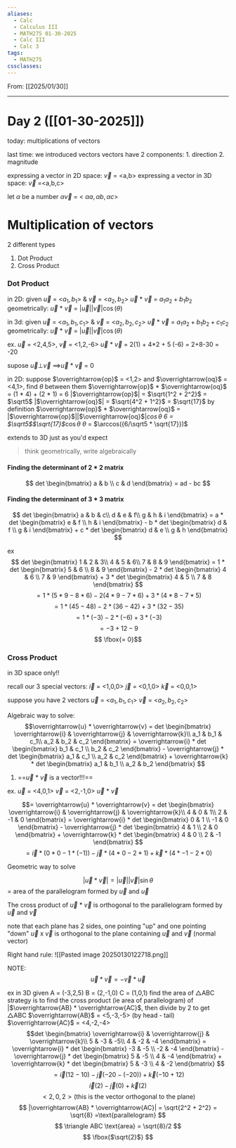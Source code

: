 ```yaml
---
aliases:
  - Calc
  - Calculus III
  - MATH275 01-30-2025
  - Calc III
  - Calc 3
tags:
  - MATH275
cssclasses:
---
```

From: [[2025/01/30]]

------
# Day 2 ([[01-30-2025]]) 

today: multiplications of vectors

last time: we introduced vectors
	vectors have 2 components:
	1. direction
	2. magnitude

expressing a vector in 2D space:
	$\overrightarrow{v}$ = <a,b>
expressing a vector in 3D space:
	$\overrightarrow{v}$ =<a,b,c>

let $\alpha$ be a number
	$\alpha$$\overrightarrow{v}$ = < $\alpha a, \alpha b, \alpha c$>


# Multiplication of vectors
2 different types
1. Dot Product
2. Cross Product


### Dot Product
in 2D:
	given $\overrightarrow{u}$ = <$a_1,b_1$> & $\overrightarrow{v}$ = <$a_2,b_2$>
		$\overrightarrow{u}$ * $\overrightarrow{v}$ = $a_1a_2 + b_1b_2$
	geometrically:
		$\overrightarrow{u}$ * $\overrightarrow{v}$ = |$\overrightarrow{u}$||$\overrightarrow{v}$|$\cos(\theta)$

in 3d:
	given  $\overrightarrow{u}$ = <$a_1,b_1,c_1$> &  $\overrightarrow{v}$ = <$a_2,b_2, c_2$>
		$\overrightarrow{u}$ * $\overrightarrow{v}$ = $a_1a_2 + b_1b_2 + c_1c_2$
	geometrically:
		$\overrightarrow{u}$ * $\overrightarrow{v}$ = |$\overrightarrow{u}$||$\overrightarrow{v}$|$\cos(\theta)$

ex.
$\overrightarrow{u}$ = <2,4,5>, $\overrightarrow{v}$ = <1,2,-6>
	$\overrightarrow{u}$ * $\overrightarrow{v}$ = 2(1) + 4*2 + 5 (-6)
	= 2+8-30
	= -20

supose $\overrightarrow{u}$$\perp$$\overrightarrow{v}$
$\implies$$\overrightarrow{u}$ * $\overrightarrow{v}$ = 0

in 2D:
	suppose $\overrightarrow{op}$ = <1,2> and $\overrightarrow{oq}$ = <4,1>, find $\theta$ between them
	$\overrightarrow{op}$ * $\overrightarrow{oq}$ = (1 * 4) + (2 * 1)	= 6
		|$\overrightarrow{op}$| = $\sqrt{1^2 + 2^2}$ = $\sqrt5$
		|$\overrightarrow{oq}$| = $\sqrt{4^2 + 1^2}$ = $\sqrt{17}$
	by definition $\overrightarrow{op}$ * $\overrightarrow{oq}$ = |$\overrightarrow{op}$||$\overrightarrow{oq}$|*$\cos{\theta}$
		6 = $\sqrt5$$\sqrt{17}$*$\cos{\theta}$
		$\theta$ = $\arccos({6/\sqrt5 * \sqrt{17}})$

extends to 3D just as you'd expect

>think geometrically, write algebraically

#### Finding the determinant of 2 * 2 matrix
$$
det 
\begin{bmatrix}  
a & b \\
c & d  
\end{bmatrix}
= ad - bc
$$
#### Finding the determinant of 3 * 3 matrix
$$
det
\begin{bmatrix}  
a & b & c\\  
d & e & f\\
g & h & i 
\end{bmatrix}
= a * det
\begin{bmatrix}  
e & f \\
h & i  
\end{bmatrix} - b * det \begin{bmatrix}  
d & f \\
g & i  
\end{bmatrix} + c * det \begin{bmatrix}  
d & e \\
g & h  
\end{bmatrix}
$$

ex
$$
det
\begin{bmatrix}  
1 & 2 & 3\\  
4 & 5 & 6\\
7 & 8 & 9 
\end{bmatrix}
= 1 * det
\begin{bmatrix}  
5 & 6 \\
8 & 9  
\end{bmatrix} - 2 * det \begin{bmatrix}  
4 & 6 \\
7 & 9  
\end{bmatrix} + 3 * det \begin{bmatrix}  
4 & 5 \\
7 & 8  
\end{bmatrix}
$$
$$= 1 * (5 * 9 - 8 * 6) - 2 (4 * 9 - 7 * 6) + 3 * (4 * 8 - 7 * 5)$$
$$ = 1 * (45 - 48) - 2 * (36 - 42) + 3 * (32 - 35)$$
$$ = 1 * (-3) - 2 * (-6) + 3 * (-3)$$
$$ = -3 + 12 - 9$$
$$ \fbox{= 0}$$
### Cross Product
in 3D space only!!

recall our 3 special vectors:
	$\overrightarrow{i}$ = <1,0,0>
	$\overrightarrow{j}$ = <0,1,0>
	$\overrightarrow{k}$ = <0,0,1>

suppose you have 2 vectors
	$\overrightarrow{u}$ = <$a_1,b_1,c_1$>
	$\overrightarrow{v}$ = <$a_2,b_2,c_2$>

Algebraic way to solve:
$$\overrightarrow{u} * \overrightarrow{v} = det
\begin{bmatrix}  
\overrightarrow{i} & \overrightarrow{j} & \overrightarrow{k}\\  
a_1 & b_1 & c_1\\
a_2 & b_2 & c_2 
\end{bmatrix}
= \overrightarrow{i} * det
\begin{bmatrix}  
b_1 & c_1 \\
b_2 & c_2  
\end{bmatrix} - \overrightarrow{j} * det \begin{bmatrix}  
a_1 & c_1 \\
a_2 & c_2  
\end{bmatrix} + \overrightarrow{k} * det \begin{bmatrix}  
a_1 & b_1 \\
a_2 & b_2  
\end{bmatrix}
$$
1. ==$\overrightarrow{u}$ * $\overrightarrow{v}$ is a vector!!!== 

ex.
	$\overrightarrow{u}$ = <4,0,1>
	$\overrightarrow{v}$ = <2,-1,0>
	$\overrightarrow{u}$ * $\overrightarrow{v}$

$$= \overrightarrow{u} * \overrightarrow{v} = det
\begin{bmatrix}  
\overrightarrow{i} & \overrightarrow{j} & \overrightarrow{k}\\  
4 & 0 & 1\\
2 & -1 & 0 
\end{bmatrix}
= \overrightarrow{i} * det
\begin{bmatrix}  
0 & 1 \\
-1 & 0  
\end{bmatrix} - \overrightarrow{j} * det \begin{bmatrix}  
4 & 1 \\
2 & 0  
\end{bmatrix} + \overrightarrow{k} * det \begin{bmatrix}  
4 & 0 \\
2 & -1  
\end{bmatrix}
$$
$$
= \overrightarrow{i} * (0 * 0 - 1 * (-1)) - \overrightarrow{j} * (4 * 0 - 2 * 1) + \overrightarrow{k} * (4 * -1 - 2 * 0)
$$


Geometric way to solve

$$|\overrightarrow{u} * \overrightarrow{v}| = |\overrightarrow{u}||\overrightarrow{v}| \sin\theta$$
= area of the parallelogram formed by $\overrightarrow{u}$ and $\overrightarrow{u}$

The cross product of $\overrightarrow{u}$ * $\overrightarrow{v}$ is orthogonal to the parallelogram formed by $\overrightarrow{u}$ and $\overrightarrow{v}$ 

note that each plane has 2 sides, one pointing "up" and one pointing "down"
$\overrightarrow{u}$ x $\overrightarrow{v}$ is orthogonal to the plane containing $\overrightarrow{u}$ and $\overrightarrow{v}$ (normal vector)

Right hand rule:
![[Pasted image 20250130122718.png]]

NOTE: $$\overrightarrow{u} * \overrightarrow{v} = - \overrightarrow{v} * \overrightarrow{u}$$

ex
in 3D
	given
		A = (-3,2,5)
		B = (2,-1,0)
		C = (1,0,1)
	find the area of $\triangle$ABC
strategy is to find the cross product (ie area of parallelogram) of |$\overrightarrow{AB} * \overrightarrow{AC}$, then divide by 2 to get $\triangle$ABC
	$\overrightarrow{AB}$ = <5,-3,-5> (by head - tail)
	$\overrightarrow{AC}$ = <4,-2,-4>
$$det
\begin{bmatrix}  
\overrightarrow{i} & \overrightarrow{j} & \overrightarrow{k}\\  
5 & -3 & -5\\
4 & -2 & -4 
\end{bmatrix}
= \overrightarrow{i} * det
\begin{bmatrix}  
-3 & -5 \\
-2 & -4  
\end{bmatrix} - \overrightarrow{j} * det \begin{bmatrix}  
5 & -5 \\
4 & -4  
\end{bmatrix} + \overrightarrow{k} * det \begin{bmatrix}  
5 & -3 \\
4 & -2  
\end{bmatrix}
$$
$$
= \overrightarrow{i}(12-10) - \overrightarrow{j}(-20-(-20))+ \overrightarrow{k}(-10+12)
$$
$$
\overrightarrow{i}(2) - \overrightarrow{j}(0)+ \overrightarrow{k}(2)
$$
$$
<2,0,2> \text{(this is the vector orthogonal to the plane)}
$$
$$
|\overrightarrow{AB} * \overrightarrow{AC}| = \sqrt{2^2 + 2^2} = \sqrt{8} =\text{parallelogram}
$$
$$
\triangle ABC \text{area} = \sqrt{8}/2
$$
$$
\fbox{$\sqrt{2}$} 
$$
